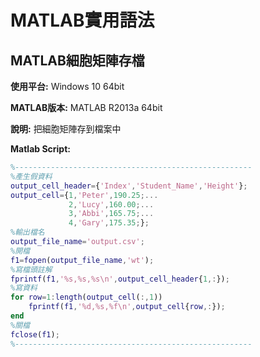 # MATLAB實用語法
## MATLAB細胞矩陣存檔
**使用平台:**
Windows 10 64bit

**MATLAB版本:**
MATLAB R2013a 64bit

**說明:**
把細胞矩陣存到檔案中

**Matlab Script:**
```matlab
%-----------------------------------------------------
%產生假資料
output_cell_header={'Index','Student_Name','Height'};
output_cell={1,'Peter',190.25;...
             2,'Lucy',160.00;...
             3,'Abbi',165.75;...
             4,'Gary',175.35;};
%輸出檔名
output_file_name='output.csv';
%開檔
f1=fopen(output_file_name,'wt');
%寫檔頭註解
fprintf(f1,'%s,%s,%s\n',output_cell_header{1,:});
%寫資料
for row=1:length(output_cell(:,1))
    fprintf(f1,'%d,%s,%f\n',output_cell{row,:});
end
%關檔
fclose(f1);
%-----------------------------------------------------
```
